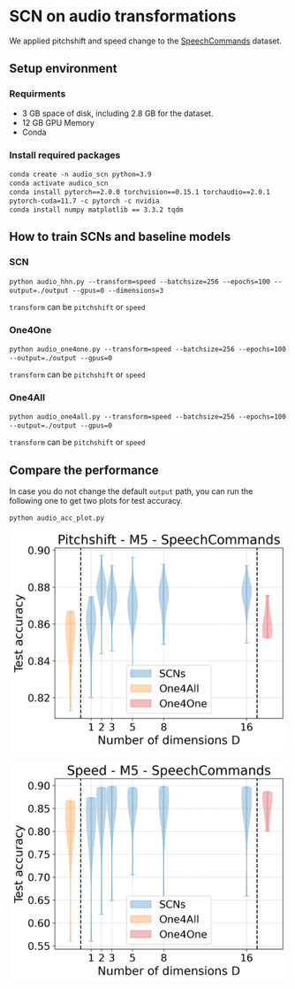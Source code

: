 # SCN on audio transformations

We applied pitchshift and speed change to the [SpeechCommands](https://www.tensorflow.org/datasets/catalog/speech_commands) dataset.




## Setup environment


### Requirments

- 3 GB space of disk, including 2.8 GB for the dataset.
- 12 GB GPU Memory 
- Conda

### Install required packages

```
conda create -n audio_scn python=3.9
conda activate audico_scn
conda install pytorch==2.0.0 torchvision==0.15.1 torchaudio==2.0.1 pytorch-cuda=11.7 -c pytorch -c nvidia
conda install numpy matplotlib == 3.3.2 tqdm
```


## How to train SCNs and baseline models

### SCN

``` Shell
python audio_hhn.py --transform=speed --batchsize=256 --epochs=100 --output=./output --gpus=0 --dimensions=3

```

`transform` can be `pitchshift` or `speed`

### One4One


``` Shell
python audio_one4one.py --transform=speed --batchsize=256 --epochs=100 --output=./output --gpus=0
```

`transform` can be `pitchshift` or `speed`


### One4All


``` Shell
python audio_one4all.py --transform=speed --batchsize=256 --epochs=100 --output=./output --gpus=0
```

`transform` can be `pitchshift` or `speed`

## Compare the performance

In case you do not change the default `output` path, you can run the following one to get two plots for test accuracy.

``` Shell
python audio_acc_plot.py
```


![](./figs/pitchshift/Pitchshift_M5_SpeechCommands.png)

![](./figs/speed/Speed_M5_SpeechCommands.png)